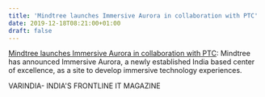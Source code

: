 ```yaml
---
title: 'Mindtree launches Immersive Aurora in collaboration with PTC'
date: 2019-12-18T08:21:00+01:00
draft: false
---
```


[Mindtree launches Immersive Aurora in collaboration with PTC](https://varindia.com/news/mindtree-launches-immersive-aurora-in-collaboration-with-ptc#.XfnTWQeHlQE.blogger): Mindtree has announced Immersive Aurora, a newly established India based center of excellence, as a site to develop immersive technology experiences.  
  
VARINDIA- INDIA'S FRONTLINE IT MAGAZINE